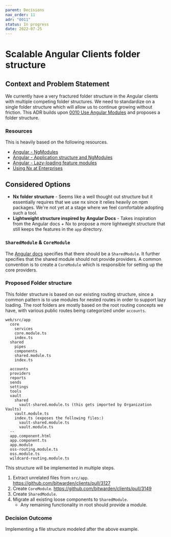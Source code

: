```yaml
---
parent: Decisions
nav_order: 11
adr: "0011"
status: In progress
date: 2022-07-25
---
```


# Scalable Angular Clients folder structure

## Context and Problem Statement

We currently have a very fractured folder structure in the Angular clients with multiple competing
folder structures. We need to standardize on a single folder structure which will allow us to
continue growing without friction. This ADR builds upon
[0010 Use Angular Modules](./0010-angular-ngmodules.md) and proposes a folder structure.

### Resources

This is heavily based on the following resources.

- [Angular - NgModules](https://angular.io/guide/ngmodules)
- [Angular - Application structure and NgModules](https://angular.io/guide/styleguide#application-structure-and-ngmodules)
- [Angular - Lazy-loading feature modules](https://angular.io/guide/lazy-loading-ngmodules)
- [Using Nx at Enterprises](https://nx.dev/guides/monorepo-nx-enterprise)

## Considered Options

- **Nx folder structure** - Seems like a well thought out structure but it essentially requires that
  we use nx since it relies heavily on npm packages. We're not yet at a stage where we feel
  comfortable adopting such a tool.
- **Lightweight structure inspired by Angular Docs** - Takes inspiration from the Angular docs + Nx
  to propose a more lightweight structure that still keeps the features in the `app` directory.

### `SharedModule` & `CoreModule`

The [Angular docs](https://angular.io/guide/module-types#shared-ngmodules) specifies that there
should be a `SharedModule`. It further specifies that the shared module should not provide
providers. A common convention is to create a `CoreModule` which is responsible for setting up the
core providers.

### Proposed Folder structure

This folder structure is based on our existing routing structure, since a common pattern is to use
modules for nested routes in order to support lazy loading. The root folders are mostly based on the
root routing concepts we have, with various public routes being categorized under `accounts`.

```
web/src/app
  core
    services
    core.module.ts
    index.ts
  shared
    pipes
    components
    shared.module.ts
    index.ts

  accounts
  providers
  reports
  sends
  settings
  tools
  vault
    shared
      vault-shared.module.ts (this gets imported by Organization Vaults)
    vault.module.ts
    index.ts (exposes the following files:)
      vault-shared.module.ts
      vault.module.ts
  --
  app.component.html
  app.component.ts
  app.module
  oss-routing.module.ts
  oss.module.ts
  wildcard-routing.module.ts
```

This structure will be implemented in multiple steps.

1. Extract unrelated files from `src/app`. https://github.com/bitwarden/clients/pull/3127
2. Create `CoreModule`. https://github.com/bitwarden/clients/pull/3149
3. Create `SharedModule`.
4. Migrate all existing loose components to `SharedModule`.
   - Any remaining functionality in root should provide a module.

### Decision Outcome

Implementing a file structure modeled after the above example.
